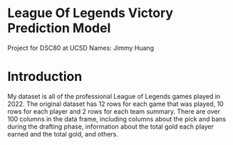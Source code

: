# League Of Legends Victory Prediction Model
Project for DSC80 at UCSD 
Names: Jimmy Huang 

# Introduction
My dataset is all of the professional League of Legends games played in 2022. The original dataset has 12 rows for each game that was played, 10 rows for each player and 2 rows for each team summary. There are over 100 columns in the data frame, including columns about the pick and bans during the drafting phase, information about the total gold each player earned and the total gold, and others. 



